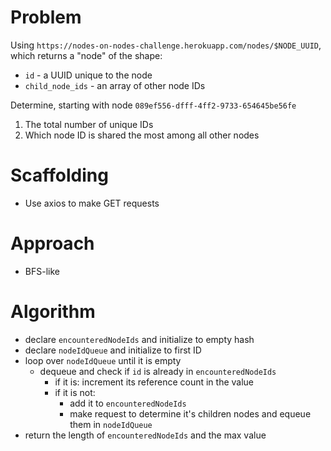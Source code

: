 # Problem 
Using `https://nodes-on-nodes-challenge.herokuapp.com/nodes/$NODE_UUID`, which returns a "node" of the shape: 
- `id` - a UUID unique to the node
- `child_node_ids` - an array of other node IDs

Determine, starting with node `089ef556-dfff-4ff2-9733-654645be56fe`

1) The total number of unique IDs
2) Which node ID is shared the most among all other nodes

# Scaffolding
* Use axios to make GET requests 

# Approach 
* BFS-like 

# Algorithm 
* declare `encounteredNodeIds` and initialize to empty hash 
* declare `nodeIdQueue` and initialize to first ID
* loop over `nodeIdQueue` until it is empty
  * dequeue and check if `id` is already in `encounteredNodeIds`
    * if it is: increment its reference count in the value 
    * if it is not: 
      * add it to `encounteredNodeIds`
      * make request to determine it's children nodes and equeue them in `nodeIdQueue`
* return the length of `encounteredNodeIds` and the max value 
